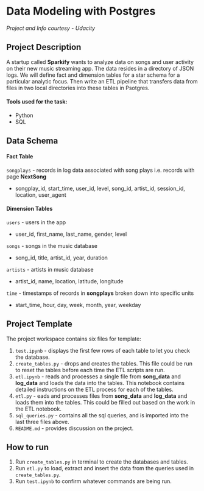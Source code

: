# Data Modeling with Postgres
*Project and Info courtesy - Udacity*

## Project Description
A startup called **Sparkify** wants to analyze data on songs and user activity on their new music streaming app. The data resides in a directory of JSON logs. We will define fact and dimension tables for a star schema for a particular analytic focus. Then write an ETL pipeline that transfers data from files in two local directories into these tables in Psotgres.

#### Tools used for the task:
- Python
- SQL

## Data Schema
#### Fact Table
`songplays` - records in log data associated with song plays i.e. records with page **NextSong**
- songplay_id, start_time, user_id, level, song_id, artist_id, session_id, location, user_agent

#### Dimension Tables
`users` - users in the app
- user_id, first_name, last_name, gender, level

`songs` - songs in the music database
- song_id, title, artist_id, year, duration

`artists` - artists in music database
- artist_id, name, location, latitude, longitude

`time` - timestamps of records in **songplays** broken down into specific units
- start_time, hour, day, week, month, year, weekday

## Project Template
The project workspace contains six files for template:

1. `test.ipynb` - displays the first few rows of each table to let you check the database.
2. `create_tables.py` - drops and creates the tables. This file could be run to reset the tables before each time the ETL scripts are run.
3. `etl.ipynb` - reads and processes a single file from **song_data** and **log_data** and loads the data into the tables. This notebook contains detailed instructions on the ETL process for each of the tables.
4. `etl.py` - eads and processes files from **song_data** and **log_data** and loads them into the tables. This could be filled out based on the work in the ETL notebook.
5. `sql_queries.py` - contains all the sql queries, and is imported into the last three files above.
6. `README.md` - provides discussion on the project.

## How to run
1. Run `create_tables.py` in terminal to create the databases and tables.
2. Run `etl.py` to load, extract and insert the data from the queries used in `create_tables.py`.
3. Run `test.ipynb` to confirm whatever commands are being run.
